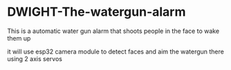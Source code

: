 # DWIGHT-The-watergun-alarm
This is a automatic water gun alarm that shoots people in the face to wake them up 

it will use esp32 camera module to detect faces and aim the watergun there using 2 axis servos 


